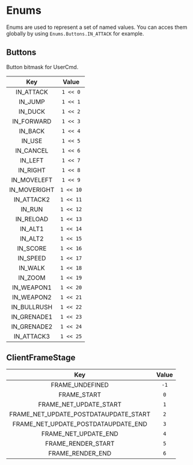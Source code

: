 # Enums

Enums are used to represent a set of named values.
You can acces them globally by using `Enums.Buttons.IN_ATTACK` for example.

## Buttons

Button bitmask for UserCmd.

| Key | Value |
| :-: | :-: |
| IN_ATTACK | `1 << 0` |
| IN_JUMP | `1 << 1` |
| IN_DUCK | `1 << 2` |
| IN_FORWARD | `1 << 3` |
| IN_BACK | `1 << 4` |
| IN_USE | `1 << 5` |
| IN_CANCEL | `1 << 6` |
| IN_LEFT | `1 << 7` |
| IN_RIGHT | `1 << 8` |
| IN_MOVELEFT | `1 << 9` |
| IN_MOVERIGHT | `1 << 10` |
| IN_ATTACK2 | `1 << 11` |
| IN_RUN | `1 << 12` |
| IN_RELOAD | `1 << 13` |
| IN_ALT1 | `1 << 14` |
| IN_ALT2 | `1 << 15` |
| IN_SCORE | `1 << 16` |
| IN_SPEED | `1 << 17` |
| IN_WALK | `1 << 18` |
| IN_ZOOM | `1 << 19` |
| IN_WEAPON1 | `1 << 20` |
| IN_WEAPON2 | `1 << 21` |
| IN_BULLRUSH | `1 << 22` |
| IN_GRENADE1 | `1 << 23` |
| IN_GRENADE2 | `1 << 24` |
| IN_ATTACK3 | `1 << 25` |

## ClientFrameStage

| Key | Value |
| :-: | :-: |
| FRAME_UNDEFINED | `-1` |
| FRAME_START | `0` |
| FRAME_NET_UPDATE_START | `1` |
| FRAME_NET_UPDATE_POSTDATAUPDATE_START | `2` |
| FRAME_NET_UPDATE_POSTDATAUPDATE_END | `3` |
| FRAME_NET_UPDATE_END | `4` |
| FRAME_RENDER_START | `5` |
| FRAME_RENDER_END | `6` |
